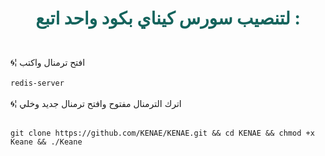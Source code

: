 
# <p align="center" style="color: #14635c;" > لتنصيب سورس كيناي بكود واحد اتبع :
 
<br>🌀¦ افتح ترمنال واكتب <br>
<br> `redis-server`<br>
<br>🌀¦ اترك الترمنال مفتوح وافتح ترمنال جديد وخلي<br>

<br>` git clone https://github.com/KENAE/KENAE.git && cd KENAE && chmod +x Keane && ./Keane `<br>
